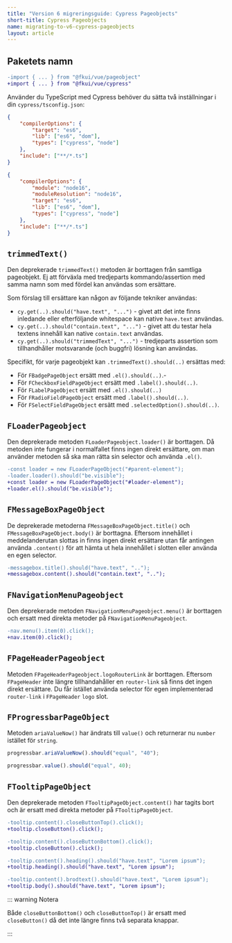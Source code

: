 ```yaml
---
title: "Version 6 migreringsguide: Cypress Pageobjects"
short-title: Cypress Pageobjects
name: migrating-to-v6-cypress-pageobjects
layout: article
---
```


## Paketets namn

```diff
-import { ... } from "@fkui/vue/pageobject"
+import { ... } from "@fkui/vue/cypress"
```

Använder du TypeScript med Cypress behöver du sätta två inställningar i din `cypress/tsconfig.json`:

```json name=tsconfig.json.orig hidden
{
    "compilerOptions": {
        "target": "es6",
        "lib": ["es6", "dom"],
        "types": ["cypress", "node"]
    },
    "include": ["**/*.ts"]
}
```

```json compare=tsconfig.json.orig
{
    "compilerOptions": {
        "module": "node16",
        "moduleResolution": "node16",
        "target": "es6",
        "lib": ["es6", "dom"],
        "types": ["cypress", "node"]
    },
    "include": ["**/*.ts"]
}
```

## `trimmedText()`

Den deprekerade `trimmedText()` metoden är borttagen från samtliga pageobjekt.
Ej att förväxla med tredjeparts kommando/assertion med samma namn som med fördel kan användas som ersättare.

Som förslag till ersättare kan någon av följande tekniker användas:

- `cy.get(..).should("have.text", "...")` - givet att det inte finns inledande eller efterföljande whitespace kan native `have.text` användas.
- `cy.get(..).should("contain.text", "...")` - givet att du testar hela textens innehåll kan native `contain.text` användas.
- `cy.get(..).should("trimmedText", "...")` - tredjeparts assertion som tillhandhåller motsvarande (och buggfri) lösning kan användas.

Specifikt, för varje pageobjekt kan `.trimmedText().should(..)` ersättas med:

- För `FBadgePageObject` ersätt med `.el().should(..)`.-
- För `FCheckboxFieldPageObject` ersätt med `.label().should(..)`.
- För `FLabelPageObject` ersätt med `.el().should(..)`
- För `FRadioFieldPageObject` ersätt med `.label().should(..)`.
- För `FSelectFieldPageObject` ersätt med `.selectedOption().should(..)`.

## `FLoaderPageobject`

Den deprekerade metoden `FLoaderPageobject.loader()` är borttagen.
Då metoden inte fungerar i normalfallet finns ingen direkt ersättare, om man använder metoden så ska man rätta sin selector och använda `.el()`.

```diff
-const loader = new FLoaderPageObject("#parent-element");
-loader.loader().should("be.visible");
+const loader = new FLoaderPageObject("#loader-element");
+loader.el().should("be.visible");
```

## `FMessageBoxPageObject`

De deprekerade metoderna `FMessageBoxPageObject.title()` och `FMessageBoxPageObject.body()` är borttagna.
Eftersom innehållet i meddelanderutan slottas in finns ingen direkt ersättare utan får antingen använda `.content()` för att hämta ut hela innehållet i slotten eller använda en egen selector.

```diff
-messagebox.title().should("have.text", "..");
+messagebox.content().should("contain.text", "..");
```

## `FNavigationMenuPageobject`

Den deprekerade metoden `FNavigationMenuPageobject.menu()` är borttagen och ersatt med direkta metoder på `FNavigationMenuPageobject`.

```diff
-nav.menu().item(0).click();
+nav.item(0).click();
```

## `FPageHeaderPageobject`

Metoden `FPageHeaderPageobject.logoRouterLink` är borttagen.
Eftersom `FPageHeader` inte längre tillhandahåller en `router-link` så finns det ingen direkt ersättare.
Du får istället använda selector för egen implementerad `router-link` i `FPageHeader` `logo` slot.

## `FProgressbarPageObject`

Metoden `ariaValueNow()` har ändrats till `value()` och returnerar nu `number` istället för `string`.

```ts name=progressbar-ariavaluenow nocompile hidden
progressbar.ariaValueNow().should("equal", "40");
```

```ts compare=progressbar-ariavaluenow
progressbar.value().should("equal", 40);
```

## `FTooltipPageObject`

Den deprekerade metoden `FTooltipPageObject.content()` har tagits bort och är ersatt med direkta metoder på `FTooltipPageObject`.

```diff
-tooltip.content().closeButtonTop().click();
+tooltip.closeButton().click();
```

```diff
-tooltip.content().closeButtonBottom().click();
+tooltip.closeButton().click();
```

```diff
-tooltip.content().heading().should("have.text", "Lorem ipsum");
+tooltip.heading().should("have.text", "Lorem ipsum");
```

```diff
-tooltip.content().brodtext().should("have.text", "Lorem ipsum");
+tooltip.body().should("have.text", "Lorem ipsum");
```

::: warning Notera

Både `closeButtonBottom()` och `closeButtonTop()` är ersatt med `closeButton()` då det inte längre finns två separata knappar.

:::
